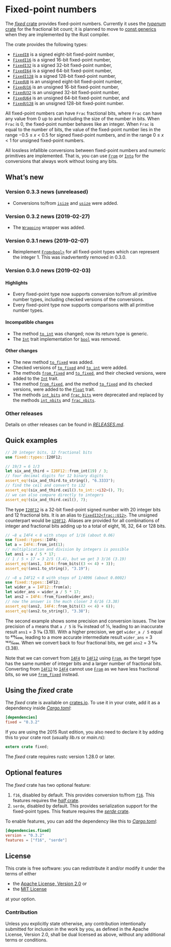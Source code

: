 <!-- Copyright © 2018–2019 Trevor Spiteri -->

<!-- Copying and distribution of this file, with or without
modification, are permitted in any medium without royalty provided the
copyright notice and this notice are preserved. This file is offered
as-is, without any warranty. -->

# Fixed-point numbers

The [*fixed* crate] provides fixed-point numbers. Currently it uses
the [*typenum* crate] for the fractional bit count; it is planned to
move to [const generics] when they are implemented by the Rust
compiler.

The crate provides the following types:

  * [`FixedI8`] is a signed eight-bit fixed-point number,
  * [`FixedI16`] is a signed 16-bit fixed-point number,
  * [`FixedI32`] is a signed 32-bit fixed-point number,
  * [`FixedI64`] is a signed 64-bit fixed-point number,
  * [`FixedI128`] is a signed 128-bit fixed-point number,
  * [`FixedU8`] is an unsigned eight-bit fixed-point number,
  * [`FixedU16`] is an unsigned 16-bit fixed-point number,
  * [`FixedU32`] is an unsigned 32-bit fixed-point number,
  * [`FixedU64`] is an unsigned 64-bit fixed-point number, and
  * [`FixedU128`] is an unsigned 128-bit fixed-point number.

All fixed-point numbers can have `Frac` fractional bits, where `Frac`
can have any value from 0 up to and including the size of the number
in bits. When `Frac` is 0, the fixed-point number behaves like an
integer. When `Frac` is equal to the number of bits, the value of the
fixed-point number lies in the range −0.5 ≤ *x* < 0.5 for signed
fixed-point numbers, and in the range 0 ≤ *x* < 1 for unsigned
fixed-point numbers.

All lossless infallible conversions between fixed-point numbers and
numeric primitives are implemented. That is, you can use [`From`] or
[`Into`] for the conversions that always work without losing any bits.

## What’s new

### Version 0.3.3 news (unreleased)

  * Conversions to/from [`isize`] and [`usize`] were added.

[`isize`]: https://doc.rust-lang.org/nightly/std/primitive.isize.html
[`usize`]: https://doc.rust-lang.org/nightly/std/primitive.usize.html

### Version 0.3.2 news (2019-02-27)

  * The [`Wrapping`] wrapper was added.

[`Wrapping`]: https://docs.rs/fixed/0.3.2/fixed/struct.Wrapping.html

### Version 0.3.1 news (2019-02-07)

  * Reimplement [`From<bool>`][`From`] for all fixed-point types which
    can represent the integer 1. This was inadvertently removed in
    0.3.0.

### Version 0.3.0 news (2019-02-03)

#### Highlights

  * Every fixed-point type now supports conversion to/from all
    primitive number types, including checked versions of the
    conversions.
  * Every fixed-point type now supports comparisons with all primitive
    number types.

#### Incompatible changes

  * The method [`to_int`] was changed; now its return type is generic.
  * The [`Int`] trait implementation for [`bool`] was removed.

#### Other changes

  * The new method [`to_fixed`] was added.
  * Checked versions of [`to_fixed`] and [`to_int`] were added.
  * The methods [`from_fixed`][`Int::from_fixed`] and
    [`to_fixed`][`Int::to_fixed`], and their checked versions, were
    added to the [`Int`] trait.
  * The method [`from_fixed`][`Float::from_fixed`], and the method
    [`to_fixed`][`Float::to_fixed`] and its checked versions, were
    added to the [`Float`] trait.
  * The methods [`int_bits`] and [`frac_bits`] were deprecated and
    replaced by the methods [`int_nbits`] and [`frac_nbits`].

[`Float::from_fixed`]: https://docs.rs/fixed/0.3.2/fixed/sealed/trait.Float.html#method.from_fixed
[`Float::to_fixed`]: https://docs.rs/fixed/0.3.2/fixed/sealed/trait.Float.html#method.to_fixed
[`Float`]: https://docs.rs/fixed/0.3.2/fixed/sealed/trait.Float.html
[`Int::from_fixed`]: https://docs.rs/fixed/0.3.2/fixed/sealed/trait.Int.html#method.from_fixed
[`Int::to_fixed`]: https://docs.rs/fixed/0.3.2/fixed/sealed/trait.Int.html#method.to_fixed
[`Int`]: https://docs.rs/fixed/0.3.2/fixed/sealed/trait.Int.html
[`bool`]: https://doc.rust-lang.org/nightly/std/convert/trait.From.html
[`frac_bits`]: https://docs.rs/fixed/0.3.2/fixed/struct.FixedI32.html#method.frac_bits
[`frac_nbits`]: https://docs.rs/fixed/0.3.2/fixed/struct.FixedI32.html#method.frac_nbits
[`int_bits`]: https://docs.rs/fixed/0.3.2/fixed/struct.FixedI32.html#method.int_bits
[`int_nbits`]: https://docs.rs/fixed/0.3.2/fixed/struct.FixedI32.html#method.int_nbits
[`to_fixed`]: https://docs.rs/fixed/0.3.2/fixed/struct.FixedI32.html#method.to_fixed
[`to_int`]: https://docs.rs/fixed/0.3.2/fixed/struct.FixedI32.html#method.to_int

### Other releases

Details on other releases can be found in [*RELEASES.md*].

[*RELEASES.md*]: https://gitlab.com/tspiteri/fixed/blob/master/RELEASES.md

## Quick examples

```rust
// 20 integer bits, 12 fractional bits
use fixed::types::I20F12;

// 19/3 = 6 1/3
let six_and_third = I20F12::from_int(19) / 3;
// four decimal digits for 12 binary digits
assert_eq!(six_and_third.to_string(), "6.3333");
// find the ceil and convert to i32
assert_eq!(six_and_third.ceil().to_int::<i32>(), 7);
// we can also compare directly to integers
assert_eq!(six_and_third.ceil(), 7);
```

The type [`I20F12`] is a 32-bit fixed-point signed number with 20
integer bits and 12 fractional bits. It is an alias to
[`FixedI32<frac::U12>`][`FixedI32`]. The unsigned counterpart would be
[`U20F12`]. Aliases are provided for all combinations of integer and
fractional bits adding up to a total of eight, 16, 32, 64 or 128 bits.

```rust
// −8 ≤ I4F4 < 8 with steps of 1/16 (about 0.06)
use fixed::types::I4F4;
let a = I4F4::from_int(1);
// multiplication and division by integers is possible
let ans1 = a / 5 * 17;
// 1 / 5 × 17 = 3 2/5 (3.4), but we get 3 3/16 (3.19)
assert_eq!(ans1, I4F4::from_bits((3 << 4) + 3));
assert_eq!(ans1.to_string(), "3.19");

// −8 ≤ I4F12 < 8 with steps of 1/4096 (about 0.0002)
use fixed::types::I4F12;
let wider_a = I4F12::from(a);
let wider_ans = wider_a / 5 * 17;
let ans2 = I4F4::from_fixed(wider_ans);
// now the answer is the much closer 3 6/16 (3.38)
assert_eq!(ans2, I4F4::from_bits((3 << 4) + 6));
assert_eq!(ans2.to_string(), "3.38");
```

The second example shows some precision and conversion issues. The low
precision of `a` means that `a / 5` is 3⁄16 instead of 1⁄5, leading to
an inaccurate result `ans1` = 3 3⁄16 (3.19). With a higher precision,
we get `wider_a / 5` equal to 819⁄4096, leading to a more accurate
intermediate result `wider_ans` = 3 1635⁄4096. When we convert back to
four fractional bits, we get `ans2` = 3 6⁄16 (3.38).

Note that we can convert from [`I4F4`] to [`I4F12`] using [`From`], as
the target type has the same number of integer bits and a larger
number of fractional bits. Converting from [`I4F12`] to [`I4F4`]
cannot use [`From`] as we have less fractional bits, so we use
[`from_fixed`] instead.

## Using the *fixed* crate

The *fixed* crate is available on [crates.io][*fixed* crate]. To use
it in your crate, add it as a dependency inside [*Cargo.toml*]:

```toml
[dependencies]
fixed = "0.3.2"
```

If you are using the 2015 Rust edition, you also need to declare it by
adding this to your crate root (usually *lib.rs* or *main.rs*):

```rust
extern crate fixed;
```

The *fixed* crate requires rustc version 1.28.0 or later.

## Optional features

The *fixed* crate has two optional feature:

 1. `f16`, disabled by default. This provides conversion to/from
    [`f16`]. This features requires the [*half* crate].
 2. `serde`, disabled by default. This provides serialization support
    for the fixed-point types. This feature requires the
    [*serde* crate].

To enable features, you can add the dependency like this to
[*Cargo.toml*]:

```toml
[dependencies.fixed]
version = "0.3.2"
features = ["f16", "serde"]
```

## License

This crate is free software: you can redistribute it and/or modify it
under the terms of either

  * the [Apache License, Version 2.0][LICENSE-APACHE] or
  * the [MIT License][LICENSE-MIT]

at your option.

### Contribution

Unless you explicitly state otherwise, any contribution intentionally
submitted for inclusion in the work by you, as defined in the Apache
License, Version 2.0, shall be dual licensed as above, without any
additional terms or conditions.

[*Cargo.toml*]: https://doc.rust-lang.org/cargo/guide/dependencies.html
[*fixed* crate]: https://crates.io/crates/fixed
[*half* crate]: https://crates.io/crates/half
[*serde* crate]: https://crates.io/crates/serde
[*typenum* crate]: https://crates.io/crates/typenum
[LICENSE-APACHE]: https://www.apache.org/licenses/LICENSE-2.0
[LICENSE-MIT]: https://opensource.org/licenses/MIT
[`FixedI128`]: https://docs.rs/fixed/0.3.2/fixed/struct.FixedI128.html
[`FixedI16`]: https://docs.rs/fixed/0.3.2/fixed/struct.FixedI16.html
[`FixedI32`]: https://docs.rs/fixed/0.3.2/fixed/struct.FixedI32.html
[`FixedI64`]: https://docs.rs/fixed/0.3.2/fixed/struct.FixedI64.html
[`FixedI8`]: https://docs.rs/fixed/0.3.2/fixed/struct.FixedI8.html
[`FixedU128`]: https://docs.rs/fixed/0.3.2/fixed/struct.FixedU128.html
[`FixedU16`]: https://docs.rs/fixed/0.3.2/fixed/struct.FixedU16.html
[`FixedU32`]: https://docs.rs/fixed/0.3.2/fixed/struct.FixedU32.html
[`FixedU64`]: https://docs.rs/fixed/0.3.2/fixed/struct.FixedU64.html
[`FixedU8`]: https://docs.rs/fixed/0.3.2/fixed/struct.FixedU8.html
[`From`]: https://doc.rust-lang.org/nightly/std/convert/trait.From.html
[`I20F12`]: https://docs.rs/fixed/0.3.2/fixed/types/type.I20F12.html
[`I4F12`]: https://docs.rs/fixed/0.3.2/fixed/types/type.I4F12.html
[`I4F4`]: https://docs.rs/fixed/0.3.2/fixed/types/type.I4F4.html
[`Into`]: https://doc.rust-lang.org/nightly/std/convert/trait.Into.html
[`U20F12`]: https://docs.rs/fixed/0.3.2/fixed/types/type.U20F12.html
[`f16`]: https://docs.rs/half/^1/half/struct.f16.html
[`from_fixed`]: https://docs.rs/fixed/0.3.2/fixed/struct.FixedI8.html#method.from_fixed
[const generics]: https://github.com/rust-lang/rust/issues/44580
